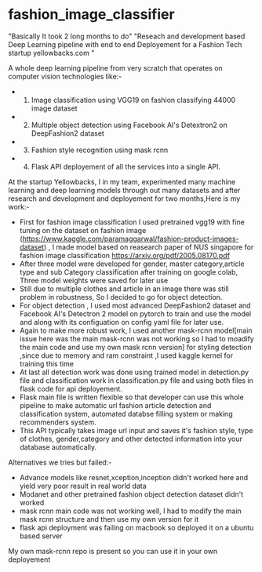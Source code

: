 # fashion_image_classifier
"Basically It took 2 long months to do"
"Reseach and development based Deep Learning pipeline with end to end Deployement for a Fashion Tech startup yellowbacks.com "


A whole deep learning pipeline from very scratch that operates on computer vision technologies like:-
- 1. Image classification using VGG19 on fashion classifying 44000 image dataset
- 2. Multiple object detection using Facebook AI's Detextron2 on DeepFashion2 dataset
- 3. Fashion style recognition using mask rcnn
- 4. Flask API deployement of all the services into a single API.

At the startup Yellowbacks, I in my team, experimented many machine learning and deep learning models through out
many datasets and after research and development and deployement for two months,Here is my work:-
- First for fashion image classification I used pretrained vgg19 with fine tuning on the dataset on fashion image (https://www.kaggle.com/paramaggarwal/fashion-product-images-dataset)
, I made model based on reasearch paper of NUS singapore for fashion image classification https://arxiv.org/pdf/2005.08170.pdf
- After three model were developed for gender, master category,article type and sub Category classification after training on google colab, Three model weights were saved for later use
- Still due to multiple clothes and article in an image there was still problem in robustness, So I decided to go for object detection.
- For object detection , I used most advanced DeepFashion2 dataset and Facebook AI's Detectron 2 model on pytorch to train and use the model and along with its configuation on config yaml file for later use.
- Again to make more robust work, I used another mask-rcnn model[main issue here was the main mask-rcnn was not working so I had to moadify the main code and use my own mask rcnn version] for styling detection ,since due to memory and ram constraint ,I used kaggle kernel for training this time
- At last all detection work was done using trained model in detection.py file and classification work in classification.py file and using both files in flask code for api deployement.
- Flask main file is written flexible so that developer can use this whole pipeline to make automatic url fashion article detection and classification system, automated databse filling system or making recommenders system.
- This API typically takes image url input and saves it's fashion style, type of clothes, gender,category and other detected information into your database automatically.

Alternatives we tries but failed:-
- Advance models like resnet,xception,inception didn't worked here and yield very poor result in real world data
- Modanet and other pretrained fashion object detection dataset didn't worked
- mask rcnn main code was not working well, I had to modify the main mask rcnn structure and then use my own version for it
- flask api deployment was failing on macbook so deployed it on a ubuntu based server

My own mask-rcnn repo is present so you can use it in your own deployement
